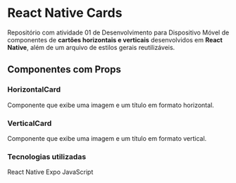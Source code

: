 # React Native Cards

Repositório com atividade 01 de Desenvolvimento para Dispositivo Móvel de componentes de **cartões horizontais e verticais** desenvolvidos em **React Native**, além de um arquivo de estilos gerais reutilizáveis.

## Componentes com Props

### HorizontalCard
Componente que exibe uma imagem e um título em formato horizontal.
### VerticalCard
Componente que exibe uma imagem e um título em formato vertical.

### Tecnologias utilizadas
React Native
Expo
JavaScript

